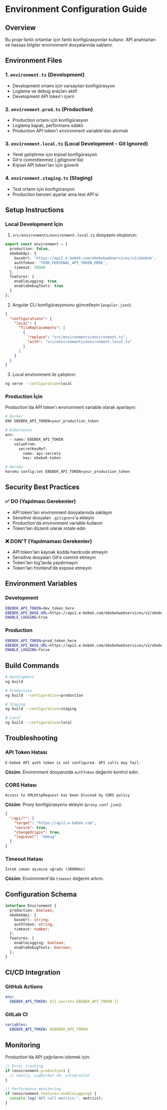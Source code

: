 # Environment Configuration Guide

## Overview
Bu proje farklı ortamlar için farklı konfigürasyonlar kullanır. API anahtarları ve hassas bilgiler environment dosyalarında saklanır.

## Environment Files

### 1. `environment.ts` (Development)
- Development ortamı için varsayılan konfigürasyon
- Loglama ve debug araçları aktif
- Development API token'ı içerir

### 2. `environment.prod.ts` (Production)
- Production ortamı için konfigürasyon
- Loglama kapalı, performans odaklı
- Production API token'ı environment variable'dan alınmalı

### 3. `environment.local.ts` (Local Development - Git Ignored)
- Yerel geliştirme için kişisel konfigürasyon
- Git'e commitlenmez (.gitignore'da)
- Kişisel API token'ları için güvenli

### 4. `environment.staging.ts` (Staging)
- Test ortamı için konfigürasyon
- Production benzeri ayarlar ama test API'si

## Setup Instructions

### Local Development İçin

1. `src/environments/environment.local.ts` dosyasını oluşturun:

```typescript
export const environment = {
  production: false,
  ebebekApi: {
    baseUrl: 'https://api2.e-bebek.com/ebebekwebservices/v2/ebebek',
    authToken: 'YOUR_PERSONAL_API_TOKEN_HERE',
    timeout: 30000
  },
  features: {
    enableLogging: true,
    enableDebugTools: true
  }
};
```

2. Angular CLI konfigürasyonunu güncelleyin (`angular.json`):

```json
{
  "configurations": {
    "local": {
      "fileReplacements": [
        {
          "replace": "src/environments/environment.ts",
          "with": "src/environments/environment.local.ts"
        }
      ]
    }
  }
}
```

3. Local environment ile çalıştırın:
```bash
ng serve --configuration=local
```

### Production İçin

Production'da API token'ı environment variable olarak ayarlayın:

```bash
# Docker
ENV EBEBEK_API_TOKEN=your_production_token

# Kubernetes
env:
  - name: EBEBEK_API_TOKEN
    valueFrom:
      secretKeyRef:
        name: api-secrets
        key: ebebek-token

# Heroku
heroku config:set EBEBEK_API_TOKEN=your_production_token
```

## Security Best Practices

### ✅ DO (Yapılması Gerekenler)
- API token'ları environment dosyalarında saklayın
- Sensitive dosyaları `.gitignore`'a ekleyin
- Production'da environment variable kullanın
- Token'ları düzenli olarak rotate edin

### ❌ DON'T (Yapılmaması Gerekenler)
- API token'ları kaynak kodda hardcode etmeyin
- Sensitive dosyaları Git'e commit etmeyin
- Token'ları log'larda yazdırmayın
- Token'ları frontend'de expose etmeyin

## Environment Variables

### Development
```bash
EBEBEK_API_TOKEN=dev_token_here
EBEBEK_API_BASE_URL=https://api2.e-bebek.com/ebebekwebservices/v2/ebebek
ENABLE_LOGGING=true
```

### Production
```bash
EBEBEK_API_TOKEN=prod_token_here
EBEBEK_API_BASE_URL=https://api2.e-bebek.com/ebebekwebservices/v2/ebebek
ENABLE_LOGGING=false
```

## Build Commands

```bash
# Development
ng build

# Production
ng build --configuration=production

# Staging
ng build --configuration=staging

# Local
ng build --configuration=local
```

## Troubleshooting

### API Token Hatası
```
E-bebek API auth token is not configured. API calls may fail.
```

**Çözüm**: Environment dosyanızda `authToken` değerini kontrol edin.

### CORS Hatası
```
Access to XMLHttpRequest has been blocked by CORS policy
```

**Çözüm**: Proxy konfigürasyonu ekleyin (`proxy.conf.json`):

```json
{
  "/api/*": {
    "target": "https://api2.e-bebek.com",
    "secure": true,
    "changeOrigin": true,
    "logLevel": "debug"
  }
}
```

### Timeout Hatası
```
İstek zaman aşımına uğradı (30000ms)
```

**Çözüm**: Environment'da `timeout` değerini artırın.

## Configuration Schema

```typescript
interface Environment {
  production: boolean;
  ebebekApi: {
    baseUrl: string;
    authToken: string;
    timeout: number;
  };
  features: {
    enableLogging: boolean;
    enableDebugTools: boolean;
  };
}
```

## CI/CD Integration

### GitHub Actions
```yaml
env:
  EBEBEK_API_TOKEN: ${{ secrets.EBEBEK_API_TOKEN }}
```

### GitLab CI
```yaml
variables:
  EBEBEK_API_TOKEN: $EBEBEK_API_TOKEN
```

## Monitoring

Production'da API çağrılarını izlemek için:

```typescript
// Error tracking
if (environment.production) {
  // Sentry, LogRocket vb. integration
}

// Performance monitoring
if (environment.features.enableLogging) {
  console.log('API call metrics:', metrics);
}
```
